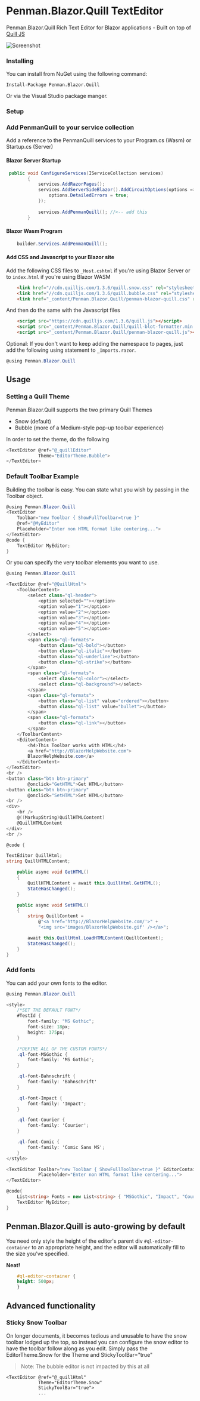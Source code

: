 # Penman.Blazor.Quill TextEditor
Penman.Blazor.Quill Rich Text Editor for Blazor applications - Built on top of [Quill JS](https://quilljs.com/ "Quill JS.com")

![Screenshot](https://raw.githubusercontent.com/domingoladron/Penman.Blazor.Quill/main/Screenshot.png)


### Installing

You can install from NuGet using the following command:

`Install-Package Penman.Blazor.Quill`

Or via the Visual Studio package manger.

### Setup


### Add PenmanQuill to your service collection
Add a reference to the PenmanQuill services to your Program.cs (Wasm) or Startup.cs (Server)

#### **Blazor Server Startup**
```cs
 public void ConfigureServices(IServiceCollection services)
        {
            services.AddRazorPages();
            services.AddServerSideBlazor().AddCircuitOptions(options => { 
                options.DetailedErrors = true; 
            });
            
            services.AddPenmanQuill(); //<-- add this
        }
```

#### **Blazor Wasm Program**

```cs
    builder.Services.AddPenmanQuill();
```


#### Add CSS and Javascript to your Blazor site
Add the following CSS files to `_Host.cshtml` if you're using Blazor Server or to `index.html` if you're using Blazor WASM

```html
    <link href="//cdn.quilljs.com/1.3.6/quill.snow.css" rel="stylesheet" />
    <link href="//cdn.quilljs.com/1.3.6/quill.bubble.css" rel="stylesheet" />
    <link href="_content/Penman.Blazor.Quill/penman-blazor-quill.css" rel="stylesheet" />
```
And then do the same with the Javascript files

```html
    <script src="https://cdn.quilljs.com/1.3.6/quill.js"></script>
    <script src="_content/Penman.Blazor.Quill/quill-blot-formatter.min.js"></script>
    <script src="_content/Penman.Blazor.Quill/penman-blazor-quill.js"></script>
```

Optional:  If you don't want to keep adding the namespace to pages, just add the following using statement to `_Imports.razor`.

```cs
@using Penman.Blazor.Quill
```



## Usage


### Setting a Quill Theme

Penman.Blazor.Quill supports the two primary Quill Themes

* Snow (default)
* Bubble (more of a Medium-style pop-up toolbar experience)

In order to set the theme, do the following

```cs
<TextEditor @ref="@_quillEditor" 
            Theme="EditorTheme.Bubble">
</TextEditor>
```

### Default Toolbar Example
Building the toolbar is easy.  You can state what you wish by passing in the Toolbar object.

```cs
@using Penman.Blazor.Quill
<TextEditor 
    Toolbar="new Toolbar { ShowFullToolbar=true }"
    @ref="@MyEditor"
    Placeholder="Enter non HTML format like centering...">
</TextEditor>
@code { 
	TextEditor MyEditor;
}

```

Or you can specify the very toolbar elements you want to use.

```cs
@using Penman.Blazor.Quill

<TextEditor @ref="@QuillHtml">
    <ToolbarContent>
        <select class="ql-header">
            <option selected=""></option>
            <option value="1"></option>
            <option value="2"></option>
            <option value="3"></option>
            <option value="4"></option>
            <option value="5"></option>
        </select>
        <span class="ql-formats">
            <button class="ql-bold"></button>
            <button class="ql-italic"></button>
            <button class="ql-underline"></button>
            <button class="ql-strike"></button>
        </span>
        <span class="ql-formats">
            <select class="ql-color"></select>
            <select class="ql-background"></select>
        </span>
        <span class="ql-formats">
            <button class="ql-list" value="ordered"></button>
            <button class="ql-list" value="bullet"></button>
        </span>
        <span class="ql-formats">
            <button class="ql-link"></button>
        </span>
    </ToolbarContent>
    <EditorContent>
        <h4>This Toolbar works with HTML</h4>
        <a href="http://BlazorHelpWebsite.com">
        BlazorHelpWebsite.com</a>
    </EditorContent>
</TextEditor>
<br />
<button class="btn btn-primary" 
        @onclick="GetHTML">Get HTML</button>
<button class="btn btn-primary"
        @onclick="SetHTML">Set HTML</button>
<br />
<div>
    <br />
    @((MarkupString)QuillHTMLContent)
    @QuillHTMLContent
</div>
<br />

@code {

TextEditor QuillHtml;
string QuillHTMLContent;

    public async void GetHTML()
    {
        QuillHTMLContent = await this.QuillHtml.GetHTML();
        StateHasChanged();
    }

    public async void SetHTML()
    {
        string QuillContent =
            @"<a href='http://BlazorHelpWebsite.com/'>" +
            "<img src='images/BlazorHelpWebsite.gif' /></a>";

        await this.QuillHtml.LoadHTMLContent(QuillContent);
        StateHasChanged();
    }
}
```

### Add fonts
You can add your own fonts to the editor.

```cs
@using Penman.Blazor.Quill

<style>
    /*SET THE DEFAULT FONT*/
    #TestId {
        font-family: "MS Gothic";
        font-size: 18px;
        height: 375px;
    }

    /*DEFINE ALL OF THE CUSTOM FONTS*/
    .ql-font-MSGothic {
        font-family: 'MS Gothic';
    }

    .ql-font-Bahnschrift {
        font-family: 'Bahnschrift'
    }

    .ql-font-Impact {
        font-family: 'Impact';
    }

    .ql-font-Courier {
        font-family: 'Courier';
    }

    .ql-font-Comic {
        font-family: 'Comic Sans MS';
    }
</style>

<TextEditor Toolbar="new Toolbar { ShowFullToolbar=true }" EditorContainerId="TestId" @ref="@MyEditor" Fonts="Fonts"
            Placeholder="Enter non HTML format like centering...">
</TextEditor>

@code{
    List<string> Fonts = new List<string> { "MSGothic", "Impact", "Courier", "Comic", "Bahnschrift" }; //be sure to set the default font as the first in the list
    TextEditor MyEditor;
}

```

## Penman.Blazor.Quill is auto-growing by default
You need only style the height of the editor's parent div ```#ql-editor-container``` to an appropriate height, 
and the editor will automatically fill to the size you've specified.  
    
**Neat!**
    
```css
    #ql-editor-container {
    height: 500px;
    }
```

## Advanced functionality

### Sticky Snow Toolbar

On longer documents, it becomes tedious and unusable to have the snow toolbar lodged up the top, so instead you can configure the snow editor to have the toolbar follow along as you edit.  Simply pass the EditorTheme.Snow for the Theme and StickyToolBar="true"
> Note: The bubble editor is not impacted by this at all

```
<TextEditor @ref="@_quillHtml" 
            Theme="EditorTheme.Snow"
            StickyToolBar="true">
            ...

```
